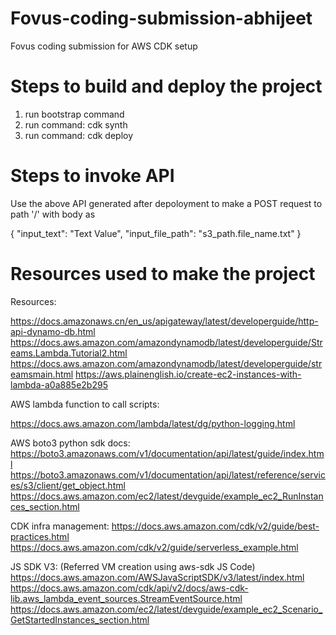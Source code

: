 # Fovus-coding-submission-abhijeet

Fovus coding submission for AWS CDK setup

# Steps to build and deploy the project

1. run bootstrap command
2. run command: cdk synth
3. run command: cdk deploy

# Steps to invoke API

Use the above API generated after depoloyment to make a POST request to path '/'
with body as

{
  "input_text": "Text Value",
  "input_file_path": "s3_path.file_name.txt"
}

# Resources used to make the project

Resources:

https://docs.amazonaws.cn/en_us/apigateway/latest/developerguide/http-api-dynamo-db.html
https://docs.aws.amazon.com/amazondynamodb/latest/developerguide/Streams.Lambda.Tutorial2.html
https://docs.aws.amazon.com/amazondynamodb/latest/developerguide/streamsmain.html
https://aws.plainenglish.io/create-ec2-instances-with-lambda-a0a885e2b295

AWS lambda function to call scripts: 

https://docs.aws.amazon.com/lambda/latest/dg/python-logging.html

AWS boto3 python sdk docs: 
https://boto3.amazonaws.com/v1/documentation/api/latest/guide/index.html 
https://boto3.amazonaws.com/v1/documentation/api/latest/reference/services/s3/client/get_object.html
https://docs.aws.amazon.com/ec2/latest/devguide/example_ec2_RunInstances_section.html 

CDK infra management:
https://docs.aws.amazon.com/cdk/v2/guide/best-practices.html 
https://docs.aws.amazon.com/cdk/v2/guide/serverless_example.html 

JS SDK V3: (Referred VM creation using aws-sdk JS Code)
https://docs.aws.amazon.com/AWSJavaScriptSDK/v3/latest/index.html 
https://docs.aws.amazon.com/cdk/api/v2/docs/aws-cdk-lib.aws_lambda_event_sources.StreamEventSource.html 
https://docs.aws.amazon.com/ec2/latest/devguide/example_ec2_Scenario_GetStartedInstances_section.html 
